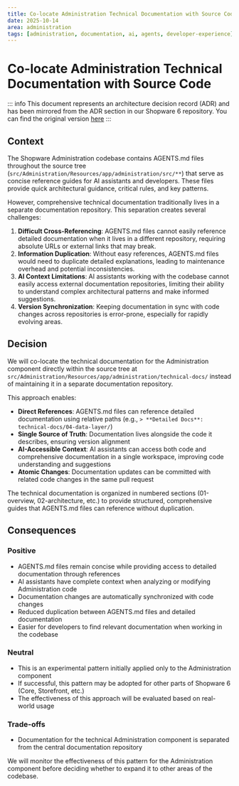 ```yaml
---
title: Co-locate Administration Technical Documentation with Source Code
date: 2025-10-14
area: administration
tags: [administration, documentation, ai, agents, developer-experience]
---
```


# Co-locate Administration Technical Documentation with Source Code

::: info
This document represents an architecture decision record (ADR) and has been mirrored from the ADR section in our Shopware 6 repository.
You can find the original version [here](https://github.com/shopware/shopware/blob/trunk/adr/2025-10-14-colocate-administration-technical-docs.md)
:::

## Context

The Shopware Administration codebase contains AGENTS.md files throughout the source tree (`src/Administration/Resources/app/administration/src/**`) that serve as concise reference guides for AI assistants and developers. These files provide quick architectural guidance, critical rules, and key patterns.

However, comprehensive technical documentation traditionally lives in a separate documentation repository. This separation creates several challenges:

1. **Difficult Cross-Referencing**: AGENTS.md files cannot easily reference detailed documentation when it lives in a different repository, requiring absolute URLs or external links that may break.
2. **Information Duplication**: Without easy references, AGENTS.md files would need to duplicate detailed explanations, leading to maintenance overhead and potential inconsistencies.
3. **AI Context Limitations**: AI assistants working with the codebase cannot easily access external documentation repositories, limiting their ability to understand complex architectural patterns and make informed suggestions.
4. **Version Synchronization**: Keeping documentation in sync with code changes across repositories is error-prone, especially for rapidly evolving areas.

## Decision

We will co-locate the technical documentation for the Administration component directly within the source tree at `src/Administration/Resources/app/administration/technical-docs/` instead of maintaining it in a separate documentation repository.

This approach enables:

- **Direct References**: AGENTS.md files can reference detailed documentation using relative paths (e.g., `> **Detailed Docs**: technical-docs/04-data-layer/`)
- **Single Source of Truth**: Documentation lives alongside the code it describes, ensuring version alignment
- **AI-Accessible Context**: AI assistants can access both code and comprehensive documentation in a single workspace, improving code understanding and suggestions
- **Atomic Changes**: Documentation updates can be committed with related code changes in the same pull request

The technical documentation is organized in numbered sections (01-overview, 02-architecture, etc.) to provide structured, comprehensive guides that AGENTS.md files can reference without duplication.

## Consequences

### Positive

- AGENTS.md files remain concise while providing access to detailed documentation through references
- AI assistants have complete context when analyzing or modifying Administration code
- Documentation changes are automatically synchronized with code changes
- Reduced duplication between AGENTS.md files and detailed documentation
- Easier for developers to find relevant documentation when working in the codebase

### Neutral

- This is an experimental pattern initially applied only to the Administration component
- If successful, this pattern may be adopted for other parts of Shopware 6 (Core, Storefront, etc.)
- The effectiveness of this approach will be evaluated based on real-world usage

### Trade-offs

- Documentation for the technical Administration component is separated from the central documentation repository

We will monitor the effectiveness of this pattern for the Administration component before deciding whether to expand it to other areas of the codebase.
